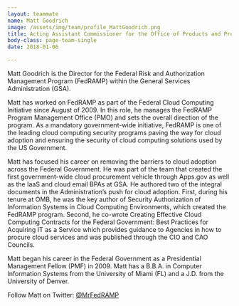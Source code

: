 ```yaml
---
layout: teammate
name: Matt Goodrich
image: /assets/img/team/profile_MattGoodrich.png
title: Acting Assistant Commissioner for the Office of Products and Programs (OPP)
body-class: page-team-single
date: 2018-01-06

---
```

Matt Goodrich is the Director for the Federal Risk and Authorization Management Program (FedRAMP) within the General Services Administration (GSA).

Matt has worked on FedRAMP as part of the Federal Cloud Computing Initiative since August of 2009. In this role, he manages the FedRAMP Program Management Office (PMO) and sets the overall direction of the program. As a mandatory government-wide initiative, FedRAMP is one of the leading cloud computing security programs paving the way for cloud adoption and ensuring the security of cloud computing solutions used by the US Government.

Matt has focused his career on removing the barriers to cloud adoption across the Federal Government. He was part of the team that created the first government-wide cloud procurement vehicle through Apps.gov as well as the IaaS and cloud email BPAs at GSA. He authored two of the integral documents in the Administration’s push for cloud adoption. First, during his tenure at OMB, he was the key author of Security Authorization of Information Systems in Cloud Computing Environments, which created the FedRAMP program. Second, he co-wrote Creating Effective Cloud Computing Contracts for the Federal Government: Best Practices for Acquiring IT as a Service which provides guidance to Agencies in how to procure cloud services and was published through the CIO and CAO Councils.

Matt began his career in the Federal Government as a Presidential Management Fellow (PMF) in 2009. Matt has a B.B.A. in Computer Information Systems from the University of Miami (FL) and a J.D. from the University of Denver.

Follow Matt on Twitter: [@MrFedRAMP](http://twitter.com/MrFedRAMP)
